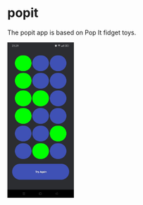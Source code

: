 # popit
The popit app is based on Pop It fidget toys.

<img src="./popit.jpg" width=30% height=30%>
